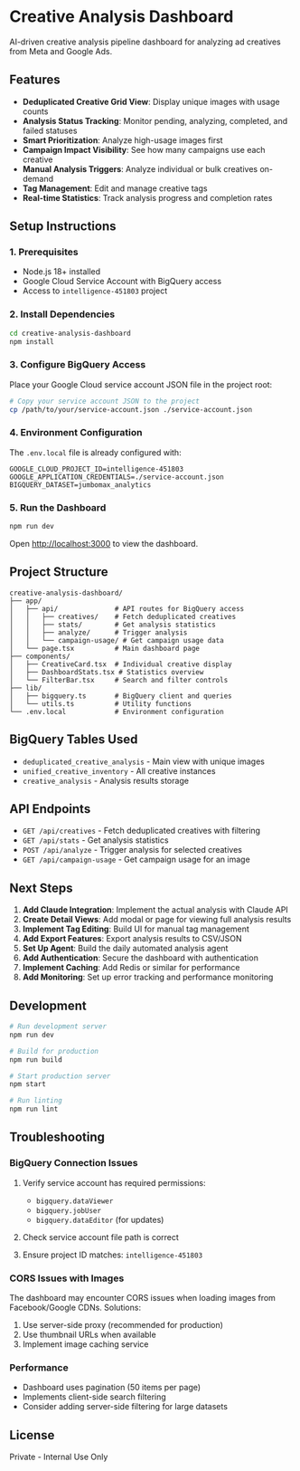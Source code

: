 # Creative Analysis Dashboard

AI-driven creative analysis pipeline dashboard for analyzing ad creatives from Meta and Google Ads.

## Features

- **Deduplicated Creative Grid View**: Display unique images with usage counts
- **Analysis Status Tracking**: Monitor pending, analyzing, completed, and failed statuses
- **Smart Prioritization**: Analyze high-usage images first
- **Campaign Impact Visibility**: See how many campaigns use each creative
- **Manual Analysis Triggers**: Analyze individual or bulk creatives on-demand
- **Tag Management**: Edit and manage creative tags
- **Real-time Statistics**: Track analysis progress and completion rates

## Setup Instructions

### 1. Prerequisites

- Node.js 18+ installed
- Google Cloud Service Account with BigQuery access
- Access to `intelligence-451803` project

### 2. Install Dependencies

```bash
cd creative-analysis-dashboard
npm install
```

### 3. Configure BigQuery Access

Place your Google Cloud service account JSON file in the project root:

```bash
# Copy your service account JSON to the project
cp /path/to/your/service-account.json ./service-account.json
```

### 4. Environment Configuration

The `.env.local` file is already configured with:

```env
GOOGLE_CLOUD_PROJECT_ID=intelligence-451803
GOOGLE_APPLICATION_CREDENTIALS=./service-account.json
BIGQUERY_DATASET=jumbomax_analytics
```

### 5. Run the Dashboard

```bash
npm run dev
```

Open [http://localhost:3000](http://localhost:3000) to view the dashboard.

## Project Structure

```
creative-analysis-dashboard/
├── app/
│   ├── api/              # API routes for BigQuery access
│   │   ├── creatives/    # Fetch deduplicated creatives
│   │   ├── stats/        # Get analysis statistics
│   │   ├── analyze/      # Trigger analysis
│   │   └── campaign-usage/ # Get campaign usage data
│   └── page.tsx          # Main dashboard page
├── components/
│   ├── CreativeCard.tsx  # Individual creative display
│   ├── DashboardStats.tsx # Statistics overview
│   └── FilterBar.tsx     # Search and filter controls
├── lib/
│   ├── bigquery.ts       # BigQuery client and queries
│   └── utils.ts          # Utility functions
└── .env.local            # Environment configuration
```

## BigQuery Tables Used

- `deduplicated_creative_analysis` - Main view with unique images
- `unified_creative_inventory` - All creative instances
- `creative_analysis` - Analysis results storage

## API Endpoints

- `GET /api/creatives` - Fetch deduplicated creatives with filtering
- `GET /api/stats` - Get analysis statistics
- `POST /api/analyze` - Trigger analysis for selected creatives
- `GET /api/campaign-usage` - Get campaign usage for an image

## Next Steps

1. **Add Claude Integration**: Implement the actual analysis with Claude API
2. **Create Detail Views**: Add modal or page for viewing full analysis results
3. **Implement Tag Editing**: Build UI for manual tag management
4. **Add Export Features**: Export analysis results to CSV/JSON
5. **Set Up Agent**: Build the daily automated analysis agent
6. **Add Authentication**: Secure the dashboard with authentication
7. **Implement Caching**: Add Redis or similar for performance
8. **Add Monitoring**: Set up error tracking and performance monitoring

## Development

```bash
# Run development server
npm run dev

# Build for production
npm run build

# Start production server
npm start

# Run linting
npm run lint
```

## Troubleshooting

### BigQuery Connection Issues

1. Verify service account has required permissions:
   - `bigquery.dataViewer`
   - `bigquery.jobUser`
   - `bigquery.dataEditor` (for updates)

2. Check service account file path is correct

3. Ensure project ID matches: `intelligence-451803`

### CORS Issues with Images

The dashboard may encounter CORS issues when loading images from Facebook/Google CDNs. Solutions:

1. Use server-side proxy (recommended for production)
2. Use thumbnail URLs when available
3. Implement image caching service

### Performance

- Dashboard uses pagination (50 items per page)
- Implements client-side search filtering
- Consider adding server-side filtering for large datasets

## License

Private - Internal Use Only